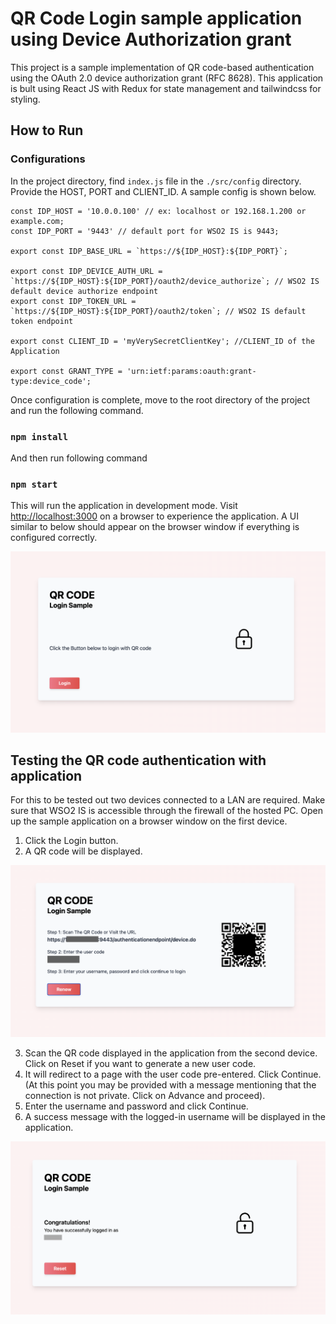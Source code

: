 # QR Code Login sample application using Device Authorization grant

This project is a sample implementation of QR code-based authentication using the OAuth 2.0 device authorization grant (RFC 8628). This application is bult using React JS with Redux for state management and tailwindcss for styling.

## How to Run

### Configurations

In the project directory, find `index.js` file in the `./src/config` directory. Provide the HOST, PORT and CLIENT_ID. A sample config is shown below.

```
const IDP_HOST = '10.0.0.100' // ex: localhost or 192.168.1.200 or example.com;
const IDP_PORT = '9443' // default port for WSO2 IS is 9443;

export const IDP_BASE_URL = `https://${IDP_HOST}:${IDP_PORT}`;

export const IDP_DEVICE_AUTH_URL = `https://${IDP_HOST}:${IDP_PORT}/oauth2/device_authorize`; // WSO2 IS default device authorize endpoint
export const IDP_TOKEN_URL = `https://${IDP_HOST}:${IDP_PORT}/oauth2/token`; // WSO2 IS default token endpoint

export const CLIENT_ID = 'myVerySecretClientKey'; //CLIENT_ID of the Application

export const GRANT_TYPE = 'urn:ietf:params:oauth:grant-type:device_code';
```

Once configuration is complete, move to the root directory of the project and run the following command.

### `npm install`

And then run following command

### `npm start`

This will run the application in development mode. Visit [http://localhost:3000](http://localhost:3000) on a browser to experience the application. A UI similar to below should appear on the browser window if everything is configured correctly.

![First Login UI](images/landing_page.png)

## Testing the QR code authentication with application
For this to be tested out two devices connected to a LAN are required. Make sure that WSO2 IS is accessible through the firewall of the hosted PC.
Open up the sample application on a browser window on the first device.
1. Click the Login button.
2. A QR code will be displayed.

![QR Code Displayed](images/qr_code_page.png)

3. Scan the QR code displayed in the application from the second device. Click on Reset if you want to generate a new user code.
4. It will redirect to a page with the user code pre-entered. Click Continue. (At this point you may be provided with a message mentioning that the connection is not private. Click on Advance and proceed).
5. Enter the username and password and click Continue.
6. A success message with the logged-in username will be displayed in the application.

![Successful login](images/success_page.png)